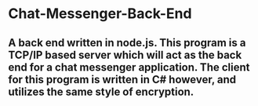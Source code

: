 # Chat-Messenger-Back-End

## A back end written in node.js. This program is a TCP/IP based server which will act as the back end for a chat messenger application. The client for this program is written in C# however, and utilizes the same style of encryption.
